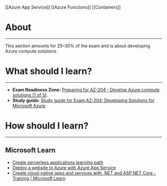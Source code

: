 [[Azure App Service]]
[[Azure Functions]]
[[Containers]]

# About
---
This section amounts for 25–30% of the exam and is about developing Azure compute solutions.
# What should I learn?
---
- **Exam Readiness Zone:** [Preparing for AZ-204 - Develop Azure compute solutions (1 of 5)](https://learn.microsoft.com/en-us/shows/exam-readiness-zone/preparing-for-az-204-develop-azure-compute-solutions-1-of-5).
- **Study guide:** [Study guide for Exam AZ-204: Developing Solutions for Microsoft Azure](https://learn.microsoft.com/en-gb/credentials/certifications/resources/study-guides/az-204#develop-azure-compute-solutions-2530)

# How should I learn?
---
## Microsoft Learn
- [Create serverless applications learning path](https://learn.microsoft.com/en-us/training/paths/create-serverless-applications/)
- [Deploy a website to Azure with Azure App Service](https://learn.microsoft.com/en-gb/training/paths/deploy-a-website-with-azure-app-service/?WT.mc_id=thomasmaurer-blog-thmaure)
- [Create cloud-native apps and services with .NET and ASP.NET Core - Training | Microsoft Learn](https://learn.microsoft.com/en-us/training/paths/create-microservices-with-dotnet/)
